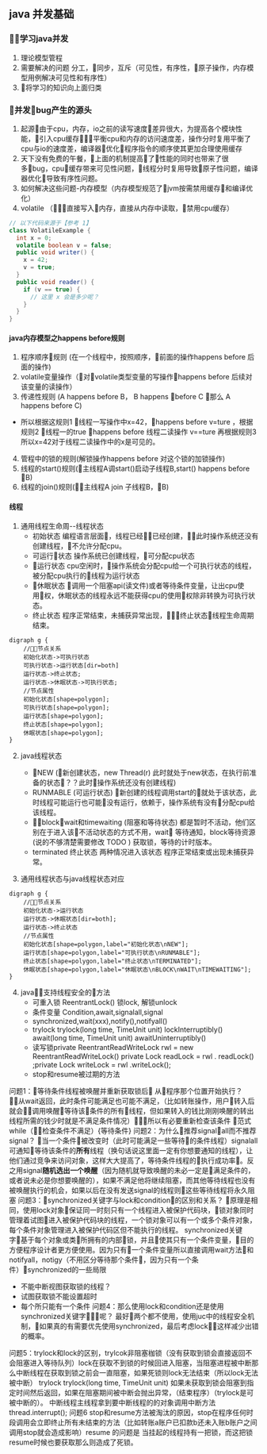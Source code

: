 ## java 并发基础 
### 学习java并发 
1. 理论模型管程
2. 需要解决的问题 分工，同步，互斥（可见性，有序性，原子操作，内存模型用例解决可见性和有序性）
3. 将学习的知识向上面归类
### 并发bug产生的源头
1. 起源由于cpu，内存，io之前的读写速度差异很大，为提高各个模块性能，引入cpu缓存平衡cpu和内存的访问速度差，操作分时复用平衡了cpu与io的速度差，编译器优化程序指令的顺序使其更加合理使用缓存
2. 天下没有免费的午餐，上面的机制提高了性能的同时也带来了很多bug，cpu缓存带来可见性问题，线程分时复用导致原子性问题，编译器优化导致有序性问题。
3. 如何解决这些问题-内存模型（内存模型规范了jvm按需禁用缓存和编译优化）
4. volatile （直接写入内存，直接从内存中读取，禁用cpu缓存）
```java 
// 以下代码来源于【参考 1】
class VolatileExample {
  int x = 0;
  volatile boolean v = false;
  public void writer() {
    x = 42;
    v = true;
  }
  public void reader() {
    if (v == true) {
      // 这里 x 会是多少呢？
    }
  }
}
```
####  java内存模型之happens before规则
1. 程序顺序规则 (在一个线程中，按照顺序，前面的操作happens before 后面的操作)
2. volatile变量操作（对volatile类型变量的写操作happens before 后续对该变量的读操作）
3. 传递性规则 (A happens before B， B happens before C 那么 A happens before C)
- 所以根据这规则1 线程一写操作中x=42，happens before v=ture ，根据规则2 线程一的true happens before 线程二读操作 v==ture 再根据规则3 所以x=42对于线程二读操作中的x是可见的。
4. 管程中的锁的规则(解锁操作happens before 对这个锁的加锁操作)
5. 线程的start()规则(主线程A调start()启动子线程B,start() happens before B)
6. 线程的join()规则(主线程A join 子线程B，B)
#### 线程

1. 通用线程生命周--线程状态
    - 初始状态 编程语言层面，线程已经已经创建，此时操作系统还没有创建线程，不允许分配cpu。
    - 可运行状态 操作系统已创建线程，可分配cpu状态
    - 运行状态 cpu空闲时，操作系统会分配cpu给一个可执行状态的线程，
    被分配cpu执行的线程为运行状态
    - 休眠状态 调用一个阻塞api(读文件)或者等待条件变量，让出cpu使用权，休眠状态的线程永远不能获得cpu的使用权除非转换为可执行状态。
    - 终止状态 程序正常结束，未捕获异常出现，终止状态线程生命周期结束。

```dot{engine="dot"}
digraph g {
    //节点关系
    初始化状态->可执行状态
    可执行状态->运行状态[dir=both]
    运行状态->终止状态;
    运行状态->休眠状态->可执行状态;
    //节点属性
    初始化状态[shape=polygon];
    可执行状态[shape=polygon];
    运行状态[shape=polygon];
    终止状态[shape=polygon];
    休眠状态[shape=polygon];
}
```

2. java线程状态
    - NEW (新创建状态，new Thread(r) 此时就处于new状态，在执行前准备的状态？？此时操作系统还没有创建线程)
    - RUNMABLE (可运行状态) 新创建的线程调用start的就处于该状态，此时线程可能运行也可能没有运行，依赖于，操作系统有没有分配cpu给该线程。
    - block，wait和timewaiting (阻塞和等待状态) 都是暂时不活动，他们区别在于进入该不活动状态的方式不用，wait 等待通知，block等待资源(说的不够清楚需要修改 TODO )  获取锁，等待的计时版本。
    - terminated 终止状态 两种情况进入该状态 程序正常结束或出现未捕获异常。

3. 通用线程状态与java线程状态对应

```dot{engine="circo"}
digraph g {
    //节点关系
    初始化状态->运行状态
    运行状态->休眠状态[dir=both];
    运行状态->终止状态
    //节点属性
    初始化状态[shape=polygon,label="初始化状态\nNEW"];
    运行状态[shape=polygon,label="可执行状态\nRUNMABLE"];
    终止状态[shape=polygon,label="终止状态\nTERMINATED"];
    休眠状态[shape=polygon,label="休眠状态\nBLOCK\nWAIT\nTIMEWAITING"];
}
```

4. java支持线程安全的方法
    - 可重入锁 ReentrantLock() 锁lock, 解锁unlock
    - 条件变量 Condition,await,signalall,signal
    - synchronized,wait(xxx),notify(),notifyall()
    - trylock trylock(long time, TimeUnit unit) lockInterruptibly() await(long time, TimeUnit unit) awaitUninterruptibly() 
    - 读写锁private ReentrantReadWriteLock rwl = new ReentrantReadWriteLock() private Lock readLock = rwl . readLock() ;private Lock writeLock = rwl .writeLock();
    - stop和resume被过期的方法

问题1：等待条件线程被唤醒并重新获取锁后 从程序那个位置开始执行？
从wait返回，此时条件可能满足也可能不满足，（比如转账操作，用户转入后就会调用唤醒等待该条件的所有线程，但如果转入的钱比刚刚唤醒的转出线程所需的钱少时就是不满足条件情况）所以有必要重新检查该条件 范式 while（检查条件不满足）{等待条件}
问题2：为什么推荐signalall而不推荐signal？
当一个条件被改变时（此时可能满足一些等待的条件线程）signalall可通知等待该条件的**所有**线程（换句话说这里面一定有你想要通知的线程），让他们通过竞争来访问对象，这样大大提高了，等待条件线程的执行成功率。反之用signal**随机选出一个唤醒**（因为随机就导致唤醒的未必一定是满足条件的，或者说未必是你想要唤醒的），如果不满足他将继续阻塞，而其他等待线程也没有被唤醒执行的机会，如果以后在没有发送signal的线程则这些等待线程将永久阻塞
问题3：synchronized关键字与lock和condition的区别和关系？
原理是相同，使用lock对象保证同一时刻只有一个线程进入被保护代码块，锁对象同时管理着试图进入被保护代码块的线程，一个锁对象可以有一个或多个条件对象，每个条件对象管理进入被保护代码区但不能执行的线程。 synchronized关键字基于每个对象或类所拥有的内部锁，并且使其只有一个条件变量，目的方便程序设计者更方便使用。因为只有一个条件变量所以直接调用wait方法和notifyall，notigy（不用区分等待那个条件，因为只有一个条件）synchronized的一些局限

 - 不能中断视图获取锁的线程？
 - 试图获取锁不能设置超时
 - 每个所只能有一个条件
问题4：那么使用lock和condition还是使用synchronized关键字呢？
  最好两个都不使用，使用juc中的线程安全机制，如果真的有需要优先使用synchronized，最后考虑lock，这样减少出错的概率。
  
问题5：trylock和lock的区别，trylcok非阻塞枷锁（没有获取到锁会直接返回不会阻塞进入等待队列）lock在获取不到锁的时候回进入阻塞，当阻塞进程被中断那么中断线程在获取到锁之前会一直阻塞，如果死锁则lock无法结束（所以lock无法被中断）
trylock trylock(long time, TimeUnit unit) 如果未获取到锁会阻塞到指定时间然后返回，如果在阻塞期间被中断会抛出异常，（结束程序）（trylock是可被中断的）。
中断线程主线程拿到要中断线程的的对象调用中断方法thread.interrupt();
问题6 stop和resume方法被淘汰的原因，stop在程序任何时段调用会立即终止所有未结束的方法（比如转账a账户已扣款b还未入账b账户之间调用stop就会造成影响）resume 的问题是 当挂起的线程持有一把锁，而这把锁resume时候也要获取那么则造成了死锁。